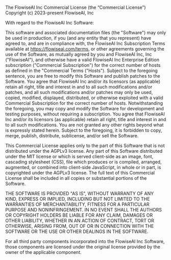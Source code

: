 The FlowiseAI Inc Commercial License (the “Commercial License”)
Copyright (c) 2023-present FlowiseAI, Inc

With regard to the FlowiseAI Inc Software:

This software and associated documentation files (the "Software") may only be
used in production, if you (and any entity that you represent) have agreed to,
and are in compliance with, the FlowiseAI Inc Subscription Terms available
at https://flowiseai.com/terms, or other agreements governing
the use of the Software, as mutually agreed by you and FlowiseAI Inc, Inc ("FlowiseAI"),
and otherwise have a valid FlowiseAI Inc Enterprise Edition subscription ("Commercial Subscription")
for the correct number of hosts as defined in the "Commercial Terms ("Hosts"). Subject to the foregoing sentence,
you are free to modify this Software and publish patches to the Software. You agree
that FlowiseAI Inc and/or its licensors (as applicable) retain all right, title and interest in
and to all such modifications and/or patches, and all such modifications and/or
patches may only be used, copied, modified, displayed, distributed, or otherwise
exploited with a valid Commercial Subscription for the correct number of hosts.
Notwithstanding the foregoing, you may copy and modify the Software for development
and testing purposes, without requiring a subscription. You agree that FlowiseAI Inc and/or
its licensors (as applicable) retain all right, title and interest in and to all such
modifications. You are not granted any other rights beyond what is expressly stated herein.
Subject to the foregoing, it is forbidden to copy, merge, publish, distribute, sublicense,
and/or sell the Software.

This Commercial License applies only to the part of this Software that is not distributed under
the AGPLv3 license. Any part of this Software distributed under the MIT license or which
is served client-side as an image, font, cascading stylesheet (CSS), file which produces
or is compiled, arranged, augmented, or combined into client-side JavaScript, in whole or
in part, is copyrighted under the AGPLv3 license. The full text of this Commercial License shall
be included in all copies or substantial portions of the Software.

THE SOFTWARE IS PROVIDED "AS IS", WITHOUT WARRANTY OF ANY KIND, EXPRESS OR
IMPLIED, INCLUDING BUT NOT LIMITED TO THE WARRANTIES OF MERCHANTABILITY,
FITNESS FOR A PARTICULAR PURPOSE AND NONINFRINGEMENT. IN NO EVENT SHALL THE
AUTHORS OR COPYRIGHT HOLDERS BE LIABLE FOR ANY CLAIM, DAMAGES OR OTHER
LIABILITY, WHETHER IN AN ACTION OF CONTRACT, TORT OR OTHERWISE, ARISING FROM,
OUT OF OR IN CONNECTION WITH THE SOFTWARE OR THE USE OR OTHER DEALINGS IN THE
SOFTWARE.

For all third party components incorporated into the FlowiseAI Inc Software, those
components are licensed under the original license provided by the owner of the
applicable component.
